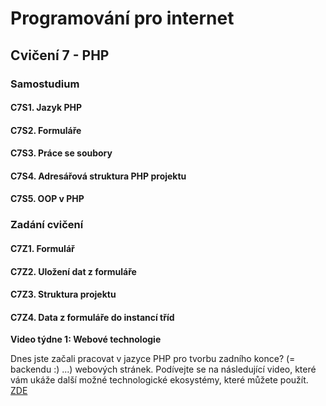 # Programování pro internet

## Cvičení 7 - PHP

### Samostudium

#### C7S1. Jazyk PHP

#### C7S2. Formuláře

#### C7S3. Práce se soubory

#### C7S4. Adresářová struktura PHP projektu

#### C7S5. OOP v PHP

### Zadání cvičení

#### C7Z1. Formulář

#### C7Z2. Uložení dat z formuláře

#### C7Z3. Struktura projektu

#### C7Z4. Data z formuláře do instancí tříd

**Video týdne 1: Webové technologie**

Dnes jste začali pracovat v jazyce PHP pro tvorbu zadního konce? (= backendu :) ...) webových stránek. Podívejte se na následující video, které vám ukáže další možné technologické ekosystémy, které můžete použít. [ZDE](https://www.youtube.com/watch?v=FQPlEnKav48)